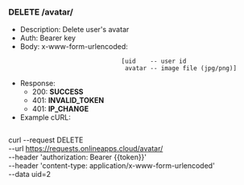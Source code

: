 ### DELETE /avatar/
* Description: Delete user's avatar
* Auth: Bearer key
* Body: x-www-form-urlencoded: 
  ```
                              [uid    -- user id
                               avatar -- image file (jpg/png)]
* Response:
    * 200: **SUCCESS**
    * 401: **INVALID_TOKEN**
    * 401: **IP_CHANGE**
* Example cURL:
  ```
curl --request DELETE \
  --url https://requests.onlineapps.cloud/avatar/ \
  --header 'authorization: Bearer {{token}}' \
  --header 'content-type: application/x-www-form-urlencoded' \
  --data uid=2
